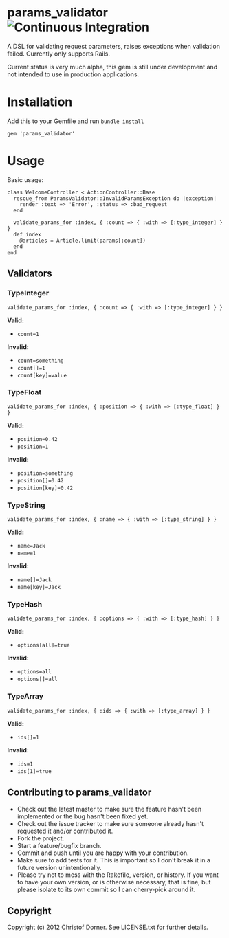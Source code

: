 # params_validator ![Continuous Integration](https://secure.travis-ci.org/chdorner/epubinfo.png?branch=master)

A DSL for validating request parameters, raises exceptions when validation failed. Currently only supports Rails.

Current status is very much alpha, this gem is still under development and not intended to use in production applications.

# Installation

Add this to your Gemfile and run `bundle install`

    gem 'params_validator'

# Usage

Basic usage:

    class WelcomeController < ActionController::Base
      rescue_from ParamsValidator::InvalidParamsException do |exception|
        render :text => 'Error', :status => :bad_request
      end

      validate_params_for :index, { :count => { :with => [:type_integer] } }
      def index
        @articles = Article.limit(params[:count])
      end
    end

## Validators

### TypeInteger

    validate_params_for :index, { :count => { :with => [:type_integer] } }

**Valid:**

* `count=1`

**Invalid:**

* `count=something`
* `count[]=1`
* `count[key]=value`

### TypeFloat

    validate_params_for :index, { :position => { :with => [:type_float] } }

**Valid:**

* `position=0.42`
* `position=1`

**Invalid:**

* `position=something`
* `position[]=0.42`
* `position[key]=0.42`

### TypeString

    validate_params_for :index, { :name => { :with => [:type_string] } }

**Valid:**

* `name=Jack`
* `name=1`

**Invalid:**

* `name[]=Jack`
* `name[key]=Jack`

### TypeHash

    validate_params_for :index, { :options => { :with => [:type_hash] } }

**Valid:**

* `options[all]=true`

**Invalid:**

* `options=all`
* `options[]=all`

### TypeArray

    validate_params_for :index, { :ids => { :with => [:type_array] } }

**Valid:**

* `ids[]=1`

**Invalid:**

* `ids=1`
* `ids[1]=true`

## Contributing to params_validator
 
* Check out the latest master to make sure the feature hasn't been implemented or the bug hasn't been fixed yet.
* Check out the issue tracker to make sure someone already hasn't requested it and/or contributed it.
* Fork the project.
* Start a feature/bugfix branch.
* Commit and push until you are happy with your contribution.
* Make sure to add tests for it. This is important so I don't break it in a future version unintentionally.
* Please try not to mess with the Rakefile, version, or history. If you want to have your own version, or is otherwise necessary, that is fine, but please isolate to its own commit so I can cherry-pick around it.

## Copyright

Copyright (c) 2012 Christof Dorner. See LICENSE.txt for
further details.


